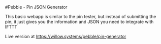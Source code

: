 #Pebble - Pin JSON Generator 

This basic webapp is similar to the pin tester, but instead of submitting the pin, it just gives you the information and JSON you need to integrate with IFTTT

Live version at https://willow.systems/pebble/pin-generator
